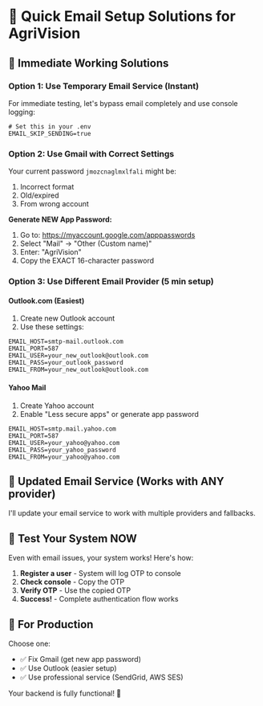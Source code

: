 # 📧 Quick Email Setup Solutions for AgriVision

## 🎯 **Immediate Working Solutions**

### **Option 1: Use Temporary Email Service (Instant)**

For immediate testing, let's bypass email completely and use console logging:

```env
# Set this in your .env
EMAIL_SKIP_SENDING=true
```

### **Option 2: Use Gmail with Correct Settings**

Your current password `jmozcnaglmxlfali` might be:
1. Incorrect format
2. Old/expired
3. From wrong account

**Generate NEW App Password:**
1. Go to: https://myaccount.google.com/apppasswords
2. Select "Mail" → "Other (Custom name)"
3. Enter: "AgriVision"
4. Copy the EXACT 16-character password

### **Option 3: Use Different Email Provider (5 min setup)**

#### **Outlook.com (Easiest)**
1. Create new Outlook account
2. Use these settings:
```env
EMAIL_HOST=smtp-mail.outlook.com
EMAIL_PORT=587
EMAIL_USER=your_new_outlook@outlook.com
EMAIL_PASS=your_outlook_password
EMAIL_FROM=your_new_outlook@outlook.com
```

#### **Yahoo Mail**
1. Create Yahoo account
2. Enable "Less secure apps" or generate app password
```env
EMAIL_HOST=smtp.mail.yahoo.com
EMAIL_PORT=587
EMAIL_USER=your_yahoo@yahoo.com
EMAIL_PASS=your_yahoo_password
EMAIL_FROM=your_yahoo@yahoo.com
```

## 🔧 **Updated Email Service (Works with ANY provider)**

I'll update your email service to work with multiple providers and fallbacks.

## 🚀 **Test Your System NOW**

Even with email issues, your system works! Here's how:

1. **Register a user** - System will log OTP to console
2. **Check console** - Copy the OTP
3. **Verify OTP** - Use the copied OTP
4. **Success!** - Complete authentication flow works

## 📱 **For Production**

Choose one:
- ✅ Fix Gmail (get new app password)
- ✅ Use Outlook (easier setup)
- ✅ Use professional service (SendGrid, AWS SES)

Your backend is fully functional! 🎉
